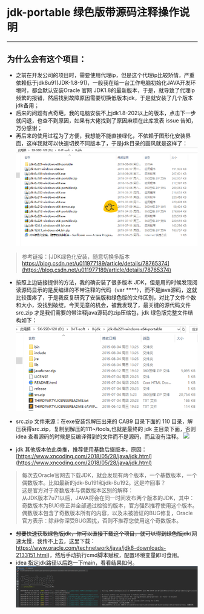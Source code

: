 # jdk-portable 绿色版带源码注释操作说明
---
## 为什么会有这个项目：
- 之前在开发公司的项目时，需要使用代理ip，但是这个代理ip比较矫情，严重依赖低于jdk8u91(JDK-1.8-91)，一般我在给一台工作电脑初始化JAVA开发环境时，都会默认安装Oracle 官网 JDK1.8的最新版本，于是，就导致了代理ip频繁的报错，然后找到故障原因需要切换低版本jdk，于是就安装了几个版本jdk备用；  
- 后来的问题有点奇葩，我的电脑安装不上jdk1.8-202以上的版本，点击下一步就闪退，也查不到原因，如果有大佬找到了原因麻烦在此库发表 issue 告知，万分感谢；  
- 再后来的使用过程为了方便，我想能不能直接绿化，不依赖于图形化安装界面，这样我就可以快速切换不同版本了，于是jdk目录的画风就是这样了：  
![图](file/jdk-list.png)  

> 参考链接：[JDK绿色化安装，随意切换多版本 https://blog.csdn.net/u011977189/article/details/78765374](https://blog.csdn.net/u011977189/article/details/78765374)  

- 按照上边链接提供的方法，我的确安装了很多版本 JDK，但是用的时候发现阅读源码显示的是反编译的不带注释的代码（var ****），而不是java源码，这就比较蛋疼了，于是我反复研究了安装版和绿色版的文件区别，对比了文件个数和大小，没找到破绽，今天无意的机会，被我发现了，最关键的源代码文件 src.zip 才是我们需要的带注释java源码的zip压缩包，jdk 绿色版完整文件结构如下：  
![](file/jdk-file.png)  
- src.zip 文件来源：在exe安装包解压出来的 CAB9 目录下面的 110 目录，解压获得src.zip，复制到解压的111~/tools,也就是最终的 jdk 主目录下面，否则idea 查看源码的时候是反编译得到的文件而不是源码，而且没有注释。 
![](https://upload.cc/i1/2019/08/04/Lr2pu3.png)   

- jdk 其他版本依此类推，推荐使用基数后缀版本，原因：  
[https://www.xncoding.com/2018/05/28/java/jdk.html](https://www.xncoding.com/2018/05/28/java/jdk.html)  
> 每次去Oracle官网去下载JDK，就会发现有两个版本，一个基数版本，一个偶数版本。比如最新的jdk-8u191和jdk-8u192。这是咋回事？  
  这是官方对于奇数版本与偶数版本区别的解释：  
  从JDK版本7u71以后，JAVA将会在同一时间发布两个版本的JDK，其中：  
  奇数版本为BUG修正并全部通过检验的版本，官方强烈推荐使用这个版本。  
  偶数版本包含了奇数版本所有的内容，以及未被验证的BUG修复，Oracle官方表示：除非你深受BUG困扰，否则不推荐您使用这个奇数版本。  

- ~~想要快速获取绿色版jdk，你可以直接下载这个项目，就可以得到绿色版jdk~~(网速太慢，我传不上去，这里下载：https://www.oracle.com/technetwork/java/jdk8-downloads-2133151.html)，然后手动执行cmd脚本赋权，配置环境变量即可食用。  
- idea 指定jdk路径以后跑一下main，看看结果如何。  
![](file/run.png)